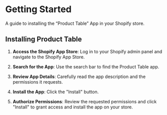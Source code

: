 # Getting Started 
A guide to installing the “Product Table” App in your Shopify store.

## Installing Product Table

1. **Access the Shopify App Store**: Log in to your Shopify admin panel and navigate to the Shopify App Store. 

2. **Search for the App**: Use the search bar to find the Product Table app.

3. **Review App Details**: Carefully read the app description and the permissions it requests.

4. **Install the App**: Click the "Install" button.

5. **Authorize Permissions**: Review the requested permissions and click "Install" to grant access and install the app on your store.